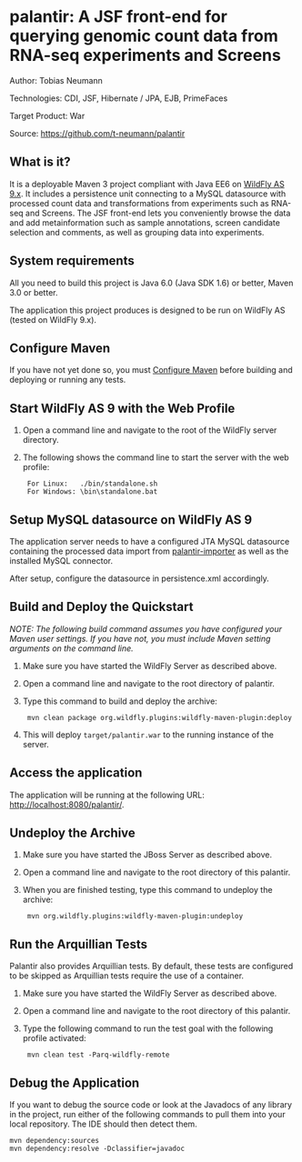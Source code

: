 palantir: A JSF front-end for querying genomic count data from RNA-seq experiments and Screens
========================
Author: Tobias Neumann

Technologies: CDI, JSF, Hibernate / JPA, EJB, PrimeFaces

Target Product: War

Source: <https://github.com/t-neumann/palantir>

What is it?
-----------

It is a deployable Maven 3 project compliant with Java EE6 on [WildFly AS 9.x](http://wildfly.org/downloads/). It includes a persistence unit connecting to a MySQL datasource with processed count data and transformations from experiments such as RNA-seq and Screens. The JSF front-end lets you conveniently browse the data and add metainformation such as sample annotations, screen candidate selection and comments, as well as
grouping data into experiments.  

System requirements
-------------------

All you need to build this project is Java 6.0 (Java SDK 1.6) or better, Maven 3.0 or better.

The application this project produces is designed to be run on WildFly AS (tested on WildFly 9.x). 

 
Configure Maven
---------------

If you have not yet done so, you must [Configure Maven](https://maven.apache.org/guides/mini/guide-configuring-maven.html) before building and deploying or running any tests.


Start WildFly AS 9 with the Web Profile
-------------------------

1. Open a command line and navigate to the root of the WildFly server directory.
2. The following shows the command line to start the server with the web profile:

        For Linux:   ./bin/standalone.sh
        For Windows: \bin\standalone.bat
        
Setup MySQL datasource on WildFly AS 9
-------------------------

The application server needs to have a configured JTA MySQL datasource containing the processed data import from [palantir-importer](https://github.com/t-neumann/palantir-importer) as well as the installed MySQL connector.

After setup, configure the datasource in persistence.xml accordingly.
 
Build and Deploy the Quickstart
-------------------------

_NOTE: The following build command assumes you have configured your Maven user settings. If you have not, you must include Maven setting arguments on the command line._

1. Make sure you have started the WildFly Server as described above.
2. Open a command line and navigate to the root directory of palantir.
3. Type this command to build and deploy the archive:

        mvn clean package org.wildfly.plugins:wildfly-maven-plugin:deploy

4. This will deploy `target/palantir.war` to the running instance of the server.
 

Access the application 
---------------------

The application will be running at the following URL: <http://localhost:8080/palantir/>.


Undeploy the Archive
--------------------

1. Make sure you have started the JBoss Server as described above.
2. Open a command line and navigate to the root directory of this palantir.
3. When you are finished testing, type this command to undeploy the archive:

        mvn org.wildfly.plugins:wildfly-maven-plugin:undeploy


Run the Arquillian Tests 
-------------------------

Palantir also provides Arquillian tests. By default, these tests are configured to be skipped as Arquillian tests require the use of a container. 

1. Make sure you have started the WildFly Server as described above.
2. Open a command line and navigate to the root directory of this palantir.
3. Type the following command to run the test goal with the following profile activated:

        mvn clean test -Parq-wildfly-remote


Debug the Application
------------------------------------

If you want to debug the source code or look at the Javadocs of any library in the project, run either of the following commands to pull them into your local repository. The IDE should then detect them.

    mvn dependency:sources
    mvn dependency:resolve -Dclassifier=javadoc
